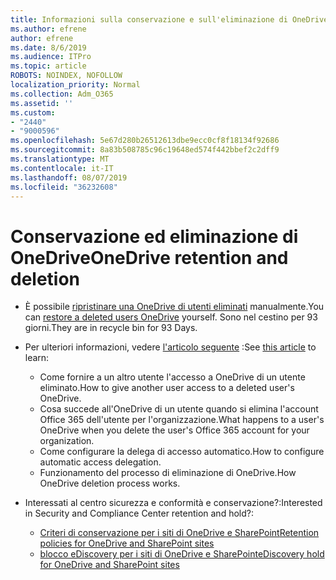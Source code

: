 ```yaml
---
title: Informazioni sulla conservazione e sull'eliminazione di OneDrive
ms.author: efrene
author: efrene
ms.date: 8/6/2019
ms.audience: ITPro
ms.topic: article
ROBOTS: NOINDEX, NOFOLLOW
localization_priority: Normal
ms.collection: Adm_O365
ms.assetid: ''
ms.custom:
- "2440"
- "9000596"
ms.openlocfilehash: 5e67d280b26512613dbe9ecc0cf8f18134f92686
ms.sourcegitcommit: 8a83b508785c96c19648ed574f442bbef2c2dff9
ms.translationtype: MT
ms.contentlocale: it-IT
ms.lasthandoff: 08/07/2019
ms.locfileid: "36232608"
---
```

# <a name="onedrive-retention-and-deletion"></a><span data-ttu-id="82ec6-102">Conservazione ed eliminazione di OneDrive</span><span class="sxs-lookup"><span data-stu-id="82ec6-102">OneDrive retention and deletion</span></span>

- <span data-ttu-id="82ec6-103">È possibile [ripristinare una OneDrive di utenti eliminati](https://docs.microsoft.com/onedrive/restore-deleted-onedrive) manualmente.</span><span class="sxs-lookup"><span data-stu-id="82ec6-103">You can [restore a deleted users OneDrive](https://docs.microsoft.com/onedrive/restore-deleted-onedrive) yourself.</span></span> <span data-ttu-id="82ec6-104">Sono nel cestino per 93 giorni.</span><span class="sxs-lookup"><span data-stu-id="82ec6-104">They are in recycle bin for 93 Days.</span></span> 

- <span data-ttu-id="82ec6-105">Per ulteriori informazioni, vedere [l'articolo seguente](https://docs.microsoft.com/onedrive/restore-deleted-onedrive) :</span><span class="sxs-lookup"><span data-stu-id="82ec6-105">See [this article](https://docs.microsoft.com/onedrive/restore-deleted-onedrive) to learn:</span></span>
    - <span data-ttu-id="82ec6-106">Come fornire a un altro utente l'accesso a OneDrive di un utente eliminato.</span><span class="sxs-lookup"><span data-stu-id="82ec6-106">How to give another user access to a deleted user's OneDrive.</span></span>
    - <span data-ttu-id="82ec6-107">Cosa succede all'OneDrive di un utente quando si elimina l'account Office 365 dell'utente per l'organizzazione.</span><span class="sxs-lookup"><span data-stu-id="82ec6-107">What happens to a user's OneDrive when you delete the user's Office 365 account for your organization.</span></span>
    - <span data-ttu-id="82ec6-108">Come configurare la delega di accesso automatico.</span><span class="sxs-lookup"><span data-stu-id="82ec6-108">How to configure automatic access delegation.</span></span>
    - <span data-ttu-id="82ec6-109">Funzionamento del processo di eliminazione di OneDrive.</span><span class="sxs-lookup"><span data-stu-id="82ec6-109">How OneDrive deletion process works.</span></span>

- <span data-ttu-id="82ec6-110">Interessati al centro sicurezza e conformità e conservazione?:</span><span class="sxs-lookup"><span data-stu-id="82ec6-110">Interested in Security and Compliance Center retention and hold?:</span></span>
    - [<span data-ttu-id="82ec6-111">Criteri di conservazione per i siti di OneDrive e SharePoint</span><span class="sxs-lookup"><span data-stu-id="82ec6-111">Retention policies for OneDrive and SharePoint sites</span></span>](https://docs.microsoft.com/office365/securitycompliance/retention-policies?redirectSourcePath=%252farticle%252f5e377752-700d-4870-9b6d-12bfc12d2423#content-in-onedrive-accounts-and-sharepoint-sites)
    - [<span data-ttu-id="82ec6-112">blocco eDiscovery per i siti di OneDrive e SharePoint</span><span class="sxs-lookup"><span data-stu-id="82ec6-112">eDiscovery hold for OneDrive and SharePoint sites</span></span>](https://docs.microsoft.com/office365/securitycompliance/ediscovery-cases#step-4-place-content-locations-on-hold)



